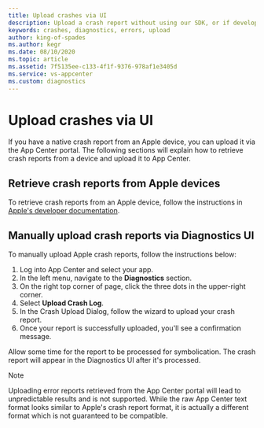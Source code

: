 ```yaml
---
title: Upload crashes via UI
description: Upload a crash report without using our SDK, or if developing for a custom platform.
keywords: crashes, diagnostics, errors, upload
author: king-of-spades
ms.author: kegr
ms.date: 08/10/2020
ms.topic: article
ms.assetid: 7f5135ee-c133-4f1f-9376-978af1e3405d
ms.service: vs-appcenter
ms.custom: diagnostics
---
```


# Upload crashes via UI
If you have a native crash report from an Apple device, you can upload it via the App Center portal. The following sections will explain how to retrieve crash reports from a device and upload it to App Center.

## Retrieve crash reports from Apple devices
To retrieve crash reports from an Apple device, follow the instructions in [Apple's developer documentation](https://developer.apple.com/documentation/xcode/diagnosing_issues_using_crash_reports_and_device_logs/acquiring_crash_reports_and_diagnostic_logs).

## Manually upload crash reports via Diagnostics UI
To manually upload Apple crash reports, follow the instructions below:

1. Log into App Center and select your app.
2. In the left menu, navigate to the **Diagnostics** section.
3. On the right top corner of page, click the three dots in the upper-right corner.
4. Select **Upload Crash Log**.
5. In the Crash Upload Dialog, follow the wizard to upload your crash report.
6. Once your report is successfully uploaded, you'll see a confirmation message.

Allow some time for the report to be processed for symbolication. The crash report will appear in the Diagnostics UI after it's processed.

> [!NOTE]
> Uploading error reports retrieved from the App Center portal will lead to unpredictable results and is not supported.
> While the raw App Center text format looks similar to Apple's crash report format, it is actually a different format which is not guaranteed to be compatible.
